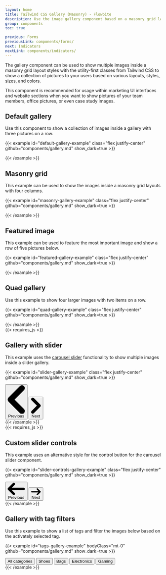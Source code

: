 ```yaml
---
layout: home
title: Tailwind CSS Gallery (Masonry) - Flowbite
description: Use the image gallery component based on a masonry grid layout using flex and grid classes from Tailwind CSS to show multiple pictures based on various styles
group: components
toc: true

previous: Forms
previousLink: components/forms/
next: Indicators
nextLink: components/indicators/
---
```


The gallery component can be used to show multiple images inside a masonry grid layout styles with the utility-first classes from Tailwind CSS to show a collection of pictures to your users based on various layouts, styles, sizes, and colors.

This component is recommended for usage within marketing UI interfaces and website sections when you want to show pictures of your team members, office pictures, or even case study images.

## Default gallery

Use this component to show a collection of images inside a gallery with three pictures on a row.

{{< example id="default-gallery-example" class="flex justify-center" github="components/gallery.md" show_dark=true >}}

<div class="grid grid-cols-2 md:grid-cols-3 gap-4">
    <div>
        <img class="h-auto max-w-full rounded-lg" src="https://flowbite.s3.amazonaws.com/docs/gallery/square/image.jpg" alt="">
    </div>
    <div>
        <img class="h-auto max-w-full rounded-lg" src="https://flowbite.s3.amazonaws.com/docs/gallery/square/image-1.jpg" alt="">
    </div>
    <div>
        <img class="h-auto max-w-full rounded-lg" src="https://flowbite.s3.amazonaws.com/docs/gallery/square/image-2.jpg" alt="">
    </div>
    <div>
        <img class="h-auto max-w-full rounded-lg" src="https://flowbite.s3.amazonaws.com/docs/gallery/square/image-3.jpg" alt="">
    </div>
    <div>
        <img class="h-auto max-w-full rounded-lg" src="https://flowbite.s3.amazonaws.com/docs/gallery/square/image-4.jpg" alt="">
    </div>
    <div>
        <img class="h-auto max-w-full rounded-lg" src="https://flowbite.s3.amazonaws.com/docs/gallery/square/image-5.jpg" alt="">
    </div>
    <div>
        <img class="h-auto max-w-full rounded-lg" src="https://flowbite.s3.amazonaws.com/docs/gallery/square/image-6.jpg" alt="">
    </div>
    <div>
        <img class="h-auto max-w-full rounded-lg" src="https://flowbite.s3.amazonaws.com/docs/gallery/square/image-7.jpg" alt="">
    </div>
    <div>
        <img class="h-auto max-w-full rounded-lg" src="https://flowbite.s3.amazonaws.com/docs/gallery/square/image-8.jpg" alt="">
    </div>
    <div>
        <img class="h-auto max-w-full rounded-lg" src="https://flowbite.s3.amazonaws.com/docs/gallery/square/image-9.jpg" alt="">
    </div>
    <div>
        <img class="h-auto max-w-full rounded-lg" src="https://flowbite.s3.amazonaws.com/docs/gallery/square/image-10.jpg" alt="">
    </div>
    <div>
        <img class="h-auto max-w-full rounded-lg" src="https://flowbite.s3.amazonaws.com/docs/gallery/square/image-11.jpg" alt="">
    </div>
</div>
{{< /example >}}

## Masonry grid

This example can be used to show the images inside a masonry grid layouts with four columns.

{{< example id="masonry-gallery-example" class="flex justify-center" github="components/gallery.md" show_dark=true >}}

<div class="grid grid-cols-2 md:grid-cols-4 gap-4">
    <div class="grid gap-4">
        <div>
            <img class="h-auto max-w-full rounded-lg" src="https://flowbite.s3.amazonaws.com/docs/gallery/masonry/image.jpg" alt="">
        </div>
        <div>
            <img class="h-auto max-w-full rounded-lg" src="https://flowbite.s3.amazonaws.com/docs/gallery/masonry/image-1.jpg" alt="">
        </div>
        <div>
            <img class="h-auto max-w-full rounded-lg" src="https://flowbite.s3.amazonaws.com/docs/gallery/masonry/image-2.jpg" alt="">
        </div>
    </div>
    <div class="grid gap-4">
        <div>
            <img class="h-auto max-w-full rounded-lg" src="https://flowbite.s3.amazonaws.com/docs/gallery/masonry/image-3.jpg" alt="">
        </div>
        <div>
            <img class="h-auto max-w-full rounded-lg" src="https://flowbite.s3.amazonaws.com/docs/gallery/masonry/image-4.jpg" alt="">
        </div>
        <div>
            <img class="h-auto max-w-full rounded-lg" src="https://flowbite.s3.amazonaws.com/docs/gallery/masonry/image-5.jpg" alt="">
        </div>
    </div>
    <div class="grid gap-4">
        <div>
            <img class="h-auto max-w-full rounded-lg" src="https://flowbite.s3.amazonaws.com/docs/gallery/masonry/image-6.jpg" alt="">
        </div>
        <div>
            <img class="h-auto max-w-full rounded-lg" src="https://flowbite.s3.amazonaws.com/docs/gallery/masonry/image-7.jpg" alt="">
        </div>
        <div>
            <img class="h-auto max-w-full rounded-lg" src="https://flowbite.s3.amazonaws.com/docs/gallery/masonry/image-8.jpg" alt="">
        </div>
    </div>
    <div class="grid gap-4">
        <div>
            <img class="h-auto max-w-full rounded-lg" src="https://flowbite.s3.amazonaws.com/docs/gallery/masonry/image-9.jpg" alt="">
        </div>
        <div>
            <img class="h-auto max-w-full rounded-lg" src="https://flowbite.s3.amazonaws.com/docs/gallery/masonry/image-10.jpg" alt="">
        </div>
        <div>
            <img class="h-auto max-w-full rounded-lg" src="https://flowbite.s3.amazonaws.com/docs/gallery/masonry/image-11.jpg" alt="">
        </div>
    </div>
</div>
{{< /example >}}

## Featured image

This example can be used to feature the most important image and show a row of five pictures below.

{{< example id="featured-gallery-example" class="flex justify-center" github="components/gallery.md" show_dark=true >}}

<div class="grid gap-4">
    <div>
        <img class="h-auto max-w-full rounded-lg" src="https://flowbite.s3.amazonaws.com/docs/gallery/featured/image.jpg" alt="">
    </div>
    <div class="grid grid-cols-5 gap-4">
        <div>
            <img class="h-auto max-w-full rounded-lg" src="https://flowbite.s3.amazonaws.com/docs/gallery/square/image-1.jpg" alt="">
        </div>
        <div>
            <img class="h-auto max-w-full rounded-lg" src="https://flowbite.s3.amazonaws.com/docs/gallery/square/image-2.jpg" alt="">
        </div>
        <div>
            <img class="h-auto max-w-full rounded-lg" src="https://flowbite.s3.amazonaws.com/docs/gallery/square/image-3.jpg" alt="">
        </div>
        <div>
            <img class="h-auto max-w-full rounded-lg" src="https://flowbite.s3.amazonaws.com/docs/gallery/square/image-4.jpg" alt="">
        </div>
        <div>
            <img class="h-auto max-w-full rounded-lg" src="https://flowbite.s3.amazonaws.com/docs/gallery/square/image-5.jpg" alt="">
        </div>
    </div>
</div>
{{< /example >}}

## Quad gallery

Use this example to show four larger images with two items on a row.

{{< example id="quad-gallery-example" class="flex justify-center" github="components/gallery.md" show_dark=true >}}

<div class="grid grid-cols-2 gap-2">
        <div>
            <img class="h-auto max-w-full rounded-lg" src="https://flowbite.s3.amazonaws.com/docs/gallery/square/image-1.jpg" alt="">
        </div>
        <div>
            <img class="h-auto max-w-full rounded-lg" src="https://flowbite.s3.amazonaws.com/docs/gallery/square/image-2.jpg" alt="">
        </div>
        <div>
            <img class="h-auto max-w-full rounded-lg" src="https://flowbite.s3.amazonaws.com/docs/gallery/square/image-3.jpg" alt="">
        </div>
        <div>
            <img class="h-auto max-w-full rounded-lg" src="https://flowbite.s3.amazonaws.com/docs/gallery/square/image-4.jpg" alt="">
        </div>
    </div>
{{< /example >}}

<div class="mt-8 -mb-5">
  {{< requires_js >}}
</div>

## Gallery with slider

This example uses the [carousel slider](https://flowbite.com/docs/components/carousel/) functionality to show multiple images inside a slider gallery.

{{< example id="slider-gallery-example" class="flex justify-center" github="components/gallery.md" show_dark=true >}}

<div id="gallery" class="relative w-full" data-carousel="slide">
    <!-- Carousel wrapper -->
    <div class="relative h-56 overflow-hidden rounded-lg md:h-96">
         <!-- Item 1 -->
        <div class="hidden duration-700 ease-in-out" data-carousel-item>
            <img src="https://flowbite.s3.amazonaws.com/docs/gallery/square/image-1.jpg" class="absolute block max-w-full h-auto -translate-x-1/2 -translate-y-1/2 top-1/2 left-1/2" alt="">
        </div>
        <!-- Item 2 -->
        <div class="hidden duration-700 ease-in-out" data-carousel-item="active">
            <img src="https://flowbite.s3.amazonaws.com/docs/gallery/square/image-2.jpg" class="absolute block max-w-full h-auto -translate-x-1/2 -translate-y-1/2 top-1/2 left-1/2" alt="">
        </div>
        <!-- Item 3 -->
        <div class="hidden duration-700 ease-in-out" data-carousel-item>
            <img src="https://flowbite.s3.amazonaws.com/docs/gallery/square/image-3.jpg" class="absolute block max-w-full h-auto -translate-x-1/2 -translate-y-1/2 top-1/2 left-1/2" alt="">
        </div>
        <!-- Item 4 -->
        <div class="hidden duration-700 ease-in-out" data-carousel-item>
            <img src="https://flowbite.s3.amazonaws.com/docs/gallery/square/image-4.jpg" class="absolute block max-w-full h-auto -translate-x-1/2 -translate-y-1/2 top-1/2 left-1/2" alt="">
        </div>
        <!-- Item 5 -->
        <div class="hidden duration-700 ease-in-out" data-carousel-item>
            <img src="https://flowbite.s3.amazonaws.com/docs/gallery/square/image-5.jpg" class="absolute block max-w-full h-auto -translate-x-1/2 -translate-y-1/2 top-1/2 left-1/2" alt="">
        </div>
    </div>
    <!-- Slider controls -->
    <button type="button" class="absolute top-0 start-0 z-30 flex items-center justify-center h-full px-4 cursor-pointer group focus:outline-none" data-carousel-prev>
        <span class="inline-flex items-center justify-center w-10 h-10 rounded-full bg-white/30 dark:bg-gray-800/30 group-hover:bg-white/50 dark:group-hover:bg-gray-800/60 group-focus:ring-4 group-focus:ring-white dark:group-focus:ring-gray-800/70 group-focus:outline-none">
            <svg class="w-4 h-4 text-white dark:text-gray-800 rtl:rotate-180" aria-hidden="true" xmlns="http://www.w3.org/2000/svg" fill="none" viewBox="0 0 6 10">
                <path stroke="currentColor" stroke-linecap="round" stroke-linejoin="round" stroke-width="2" d="M5 1 1 5l4 4"/>
            </svg>
            <span class="sr-only">Previous</span>
        </span>
    </button>
    <button type="button" class="absolute top-0 end-0 z-30 flex items-center justify-center h-full px-4 cursor-pointer group focus:outline-none" data-carousel-next>
        <span class="inline-flex items-center justify-center w-10 h-10 rounded-full bg-white/30 dark:bg-gray-800/30 group-hover:bg-white/50 dark:group-hover:bg-gray-800/60 group-focus:ring-4 group-focus:ring-white dark:group-focus:ring-gray-800/70 group-focus:outline-none">
            <svg class="w-4 h-4 text-white dark:text-gray-800 rtl:rotate-180" aria-hidden="true" xmlns="http://www.w3.org/2000/svg" fill="none" viewBox="0 0 6 10">
                <path stroke="currentColor" stroke-linecap="round" stroke-linejoin="round" stroke-width="2" d="m1 9 4-4-4-4"/>
            </svg>
            <span class="sr-only">Next</span>
        </span>
    </button>
</div>
{{< /example >}}

<div class="mt-8 -mb-5">
  {{< requires_js >}}
</div>

## Custom slider controls

This example uses an alternative style for the control button for the carousel slider component.

{{< example id="slider-controls-gallery-example" class="flex justify-center" github="components/gallery.md" show_dark=true >}}

<div id="custom-controls-gallery" class="relative w-full" data-carousel="slide">
    <!-- Carousel wrapper -->
    <div class="relative h-56 overflow-hidden rounded-lg md:h-96">
         <!-- Item 1 -->
        <div class="hidden duration-700 ease-in-out" data-carousel-item>
            <img src="https://flowbite.s3.amazonaws.com/docs/gallery/square/image-1.jpg" class="absolute block max-w-full h-auto -translate-x-1/2 -translate-y-1/2 top-1/2 left-1/2" alt="">
        </div>
        <!-- Item 2 -->
        <div class="hidden duration-700 ease-in-out" data-carousel-item="active">
            <img src="https://flowbite.s3.amazonaws.com/docs/gallery/square/image-2.jpg" class="absolute block max-w-full h-auto -translate-x-1/2 -translate-y-1/2 top-1/2 left-1/2" alt="">
        </div>
        <!-- Item 3 -->
        <div class="hidden duration-700 ease-in-out" data-carousel-item>
            <img src="https://flowbite.s3.amazonaws.com/docs/gallery/square/image-3.jpg" class="absolute block max-w-full h-auto -translate-x-1/2 -translate-y-1/2 top-1/2 left-1/2" alt="">
        </div>
        <!-- Item 4 -->
        <div class="hidden duration-700 ease-in-out" data-carousel-item>
            <img src="https://flowbite.s3.amazonaws.com/docs/gallery/square/image-4.jpg" class="absolute block max-w-full h-auto -translate-x-1/2 -translate-y-1/2 top-1/2 left-1/2" alt="">
        </div>
        <!-- Item 5 -->
        <div class="hidden duration-700 ease-in-out" data-carousel-item>
            <img src="https://flowbite.s3.amazonaws.com/docs/gallery/square/image-5.jpg" class="absolute block max-w-full h-auto -translate-x-1/2 -translate-y-1/2 top-1/2 left-1/2" alt="">
        </div>
    </div>
    <div class="flex justify-center items-center pt-4">
        <button type="button" class="flex justify-center items-center me-4 h-full cursor-pointer group focus:outline-none" data-carousel-prev>
            <span class="text-gray-400 hover:text-gray-900 dark:hover:text-white group-focus:text-gray-900 dark:group-focus:text-white">
                <svg class="rtl:rotate-180 w-5 h-5" aria-hidden="true" xmlns="http://www.w3.org/2000/svg" fill="none" viewBox="0 0 14 10">
                    <path stroke="currentColor" stroke-linecap="round" stroke-linejoin="round" stroke-width="2" d="M13 5H1m0 0 4 4M1 5l4-4"/>
                </svg>
                <span class="sr-only">Previous</span>
            </span>
        </button>
        <button type="button" class="flex justify-center items-center h-full cursor-pointer group focus:outline-none" data-carousel-next>
            <span class="text-gray-400 hover:text-gray-900 dark:hover:text-white group-focus:text-gray-900 dark:group-focus:text-white">
                <svg class="rtl:rotate-180 w-5 h-5" aria-hidden="true" xmlns="http://www.w3.org/2000/svg" fill="none" viewBox="0 0 14 10">
                    <path stroke="currentColor" stroke-linecap="round" stroke-linejoin="round" stroke-width="2" d="M1 5h12m0 0L9 1m4 4L9 9"/>
                </svg>
                <span class="sr-only">Next</span>
            </span>
        </button>
    </div>
</div>
{{< /example >}}

## Gallery with tag filters

Use this example to show a list of tags and filter the images below based on the activately selected tag.

{{< example id="tags-gallery-example" bodyClass="mt-0" github="components/gallery.md" show_dark=true >}}

<div class="flex items-center justify-center py-4 md:py-8 flex-wrap">
    <button type="button" class="text-blue-700 hover:text-white border border-blue-600 bg-white hover:bg-blue-700 focus:ring-4 focus:outline-none focus:ring-blue-300 rounded-full text-base font-medium px-5 py-2.5 text-center me-3 mb-3 dark:border-blue-500 dark:text-blue-500 dark:hover:text-white dark:hover:bg-blue-500 dark:bg-gray-900 dark:focus:ring-blue-800">All categories</button>
    <button type="button" class="text-gray-900 border border-white hover:border-gray-200 dark:border-gray-900 dark:bg-gray-900 dark:hover:border-gray-700 bg-white focus:ring-4 focus:outline-none focus:ring-gray-300 rounded-full text-base font-medium px-5 py-2.5 text-center me-3 mb-3 dark:text-white dark:focus:ring-gray-800">Shoes</button>
    <button type="button" class="text-gray-900 border border-white hover:border-gray-200 dark:border-gray-900 dark:bg-gray-900 dark:hover:border-gray-700 bg-white focus:ring-4 focus:outline-none focus:ring-gray-300 rounded-full text-base font-medium px-5 py-2.5 text-center me-3 mb-3 dark:text-white dark:focus:ring-gray-800">Bags</button>
    <button type="button" class="text-gray-900 border border-white hover:border-gray-200 dark:border-gray-900 dark:bg-gray-900 dark:hover:border-gray-700 bg-white focus:ring-4 focus:outline-none focus:ring-gray-300 rounded-full text-base font-medium px-5 py-2.5 text-center me-3 mb-3 dark:text-white dark:focus:ring-gray-800">Electronics</button>
    <button type="button" class="text-gray-900 border border-white hover:border-gray-200 dark:border-gray-900 dark:bg-gray-900 dark:hover:border-gray-700 bg-white focus:ring-4 focus:outline-none focus:ring-gray-300 rounded-full text-base font-medium px-5 py-2.5 text-center me-3 mb-3 dark:text-white dark:focus:ring-gray-800">Gaming</button>
</div>
<div class="grid grid-cols-2 md:grid-cols-3 gap-4">
    <div>
        <img class="h-auto max-w-full rounded-lg" src="https://flowbite.s3.amazonaws.com/docs/gallery/square/image.jpg" alt="">
    </div>
    <div>
        <img class="h-auto max-w-full rounded-lg" src="https://flowbite.s3.amazonaws.com/docs/gallery/square/image-1.jpg" alt="">
    </div>
    <div>
        <img class="h-auto max-w-full rounded-lg" src="https://flowbite.s3.amazonaws.com/docs/gallery/square/image-2.jpg" alt="">
    </div>
    <div>
        <img class="h-auto max-w-full rounded-lg" src="https://flowbite.s3.amazonaws.com/docs/gallery/square/image-3.jpg" alt="">
    </div>
    <div>
        <img class="h-auto max-w-full rounded-lg" src="https://flowbite.s3.amazonaws.com/docs/gallery/square/image-4.jpg" alt="">
    </div>
    <div>
        <img class="h-auto max-w-full rounded-lg" src="https://flowbite.s3.amazonaws.com/docs/gallery/square/image-5.jpg" alt="">
    </div>
    <div>
        <img class="h-auto max-w-full rounded-lg" src="https://flowbite.s3.amazonaws.com/docs/gallery/square/image-6.jpg" alt="">
    </div>
    <div>
        <img class="h-auto max-w-full rounded-lg" src="https://flowbite.s3.amazonaws.com/docs/gallery/square/image-7.jpg" alt="">
    </div>
    <div>
        <img class="h-auto max-w-full rounded-lg" src="https://flowbite.s3.amazonaws.com/docs/gallery/square/image-8.jpg" alt="">
    </div>
    <div>
        <img class="h-auto max-w-full rounded-lg" src="https://flowbite.s3.amazonaws.com/docs/gallery/square/image-9.jpg" alt="">
    </div>
    <div>
        <img class="h-auto max-w-full rounded-lg" src="https://flowbite.s3.amazonaws.com/docs/gallery/square/image-10.jpg" alt="">
    </div>
    <div>
        <img class="h-auto max-w-full rounded-lg" src="https://flowbite.s3.amazonaws.com/docs/gallery/square/image-11.jpg" alt="">
    </div>
</div>
{{< /example >}}
